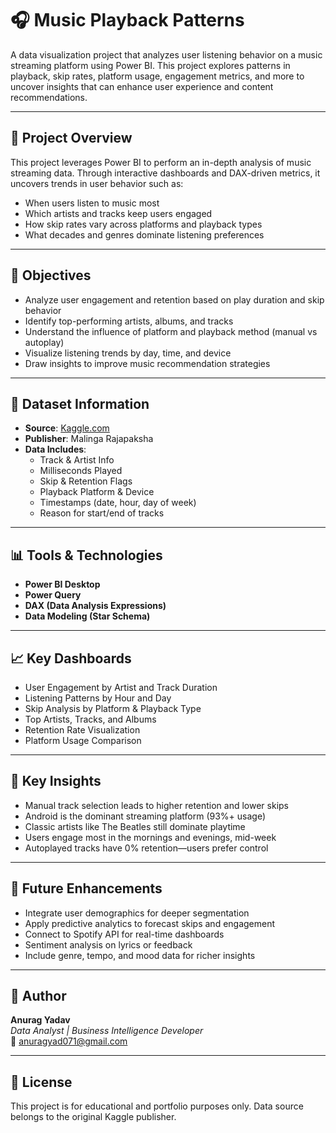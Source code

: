 # 🎧 Music Playback Patterns

A data visualization project that analyzes user listening behavior on a music streaming platform using Power BI. This project explores patterns in playback, skip rates, platform usage, engagement metrics, and more to uncover insights that can enhance user experience and content recommendations.

---

## 📌 Project Overview

This project leverages Power BI to perform an in-depth analysis of music streaming data. Through interactive dashboards and DAX-driven metrics, it uncovers trends in user behavior such as:

- When users listen to music most
- Which artists and tracks keep users engaged
- How skip rates vary across platforms and playback types
- What decades and genres dominate listening preferences

---

## 🎯 Objectives

- Analyze user engagement and retention based on play duration and skip behavior  
- Identify top-performing artists, albums, and tracks  
- Understand the influence of platform and playback method (manual vs autoplay)  
- Visualize listening trends by day, time, and device  
- Draw insights to improve music recommendation strategies

---

## 🧩 Dataset Information

- **Source**: [Kaggle.com](https://www.kaggle.com)  
- **Publisher**: Malinga Rajapaksha  
- **Data Includes**:  
  - Track & Artist Info  
  - Milliseconds Played  
  - Skip & Retention Flags  
  - Playback Platform & Device  
  - Timestamps (date, hour, day of week)  
  - Reason for start/end of tracks  

---

## 📊 Tools & Technologies

- **Power BI Desktop**
- **Power Query**
- **DAX (Data Analysis Expressions)**
- **Data Modeling (Star Schema)**

---

## 📈 Key Dashboards

- User Engagement by Artist and Track Duration
- Listening Patterns by Hour and Day
- Skip Analysis by Platform & Playback Type
- Top Artists, Tracks, and Albums
- Retention Rate Visualization
- Platform Usage Comparison

---

## 📎 Key Insights

- Manual track selection leads to higher retention and lower skips  
- Android is the dominant streaming platform (93%+ usage)  
- Classic artists like The Beatles still dominate playtime  
- Users engage most in the mornings and evenings, mid-week  
- Autoplayed tracks have 0% retention—users prefer control  

---

## 🚀 Future Enhancements

- Integrate user demographics for deeper segmentation  
- Apply predictive analytics to forecast skips and engagement  
- Connect to Spotify API for real-time dashboards  
- Sentiment analysis on lyrics or feedback  
- Include genre, tempo, and mood data for richer insights  

---

## 👤 Author

**Anurag Yadav**  
*Data Analyst | Business Intelligence Developer*  
📧 anuragyad071@gmail.com

---

## 📄 License

This project is for educational and portfolio purposes only. Data source belongs to the original Kaggle publisher.

